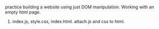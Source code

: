 practice building a website using just DOM manipulation. Working with an empty html page.

1) index.js, style.css, index.html. attach js and css to html.
